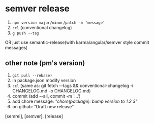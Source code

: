 # semver release

1. `npm version major/minor/patch -m 'message'`
2. `ccl` (conventional changelog)
3. `g push --tag`

OR just use semantic-release(with karma/angular/semver style commit messages)

## other note (pm's version)

1. `git pull --rebase)`
2. in package.json modify version
3. `ccl` (same as: git fetch --tags && conventional-changelog -i CHANGELOG.md -o CHANGELOG.md)
4. commit (add --all, commit -m '…')
5. add chore message: _"chore(package): bump version to 1.2.3"_
6. on github: "Draft new release"

[semrel], [semver], [release]
